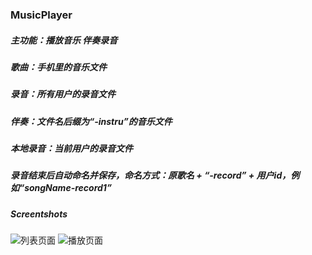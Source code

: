### MusicPlayer
##### 主功能：播放音乐  伴奏录音
#####
##### 歌曲：手机里的音乐文件
##### 录音：所有用户的录音文件
##### 伴奏：文件名后缀为“-instru”的音乐文件
##### 本地录音：当前用户的录音文件
#####
##### 录音结束后自动命名并保存，命名方式：原歌名 + “-record” + 用户id，例如“songName-record1”
###
##### Screentshots
![列表页面](https://github.com/Caiyeee/MusicPlayer/raw/master/screenshots/pic1.png)
![播放页面](https://github.com/Caiyeee/MusicPlayer/raw/master/screenshots/pic2.png) 
